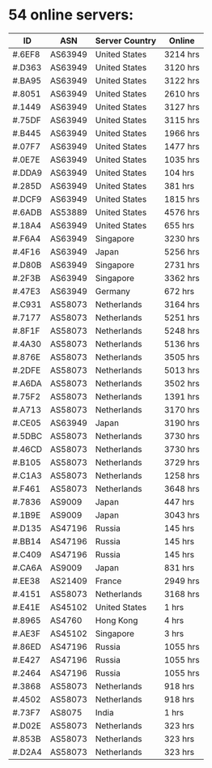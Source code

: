 # 54 online servers:

| ID | ASN | Server Country | Online |
| ------ | ------ | ------ | ------ |
| #.6EF8 | AS63949 | United States | 3214 hrs |
| #.D363 | AS63949 | United States | 3120 hrs |
| #.BA95 | AS63949 | United States | 3122 hrs |
| #.8051 | AS63949 | United States | 2610 hrs |
| #.1449 | AS63949 | United States | 3127 hrs |
| #.75DF | AS63949 | United States | 3115 hrs |
| #.B445 | AS63949 | United States | 1966 hrs |
| #.07F7 | AS63949 | United States | 1477 hrs |
| #.0E7E | AS63949 | United States | 1035 hrs |
| #.DDA9 | AS63949 | United States | 104 hrs |
| #.285D | AS63949 | United States | 381 hrs |
| #.DCF9 | AS63949 | United States | 1815 hrs |
| #.6ADB | AS53889 | United States | 4576 hrs |
| #.18A4 | AS63949 | United States | 655 hrs |
| #.F6A4 | AS63949 | Singapore | 3230 hrs |
| #.4F16 | AS63949 | Japan | 5256 hrs |
| #.D80B | AS63949 | Singapore | 2731 hrs |
| #.2F3B | AS63949 | Singapore | 3362 hrs |
| #.47E3 | AS63949 | Germany | 672 hrs |
| #.C931 | AS58073 | Netherlands | 3164 hrs |
| #.7177 | AS58073 | Netherlands | 5251 hrs |
| #.8F1F | AS58073 | Netherlands | 5248 hrs |
| #.4A30 | AS58073 | Netherlands | 5136 hrs |
| #.876E | AS58073 | Netherlands | 3505 hrs |
| #.2DFE | AS58073 | Netherlands | 5013 hrs |
| #.A6DA | AS58073 | Netherlands | 3502 hrs |
| #.75F2 | AS58073 | Netherlands | 1391 hrs |
| #.A713 | AS58073 | Netherlands | 3170 hrs |
| #.CE05 | AS63949 | Japan | 3190 hrs |
| #.5DBC | AS58073 | Netherlands | 3730 hrs |
| #.46CD | AS58073 | Netherlands | 3730 hrs |
| #.B105 | AS58073 | Netherlands | 3729 hrs |
| #.C1A3 | AS58073 | Netherlands | 1258 hrs |
| #.F461 | AS58073 | Netherlands | 3648 hrs |
| #.7836 | AS9009 | Japan | 447 hrs |
| #.1B9E | AS9009 | Japan | 3043 hrs |
| #.D135 | AS47196 | Russia | 145 hrs |
| #.BB14 | AS47196 | Russia | 145 hrs |
| #.C409 | AS47196 | Russia | 145 hrs |
| #.CA6A | AS9009 | Japan | 831 hrs |
| #.EE38 | AS21409 | France | 2949 hrs |
| #.4151 | AS58073 | Netherlands | 3168 hrs |
| #.E41E | AS45102 | United States | 1 hrs |
| #.8965 | AS4760 | Hong Kong | 4 hrs |
| #.AE3F | AS45102 | Singapore | 3 hrs |
| #.86ED | AS47196 | Russia | 1055 hrs |
| #.E427 | AS47196 | Russia | 1055 hrs |
| #.2464 | AS47196 | Russia | 1055 hrs |
| #.3868 | AS58073 | Netherlands | 918 hrs |
| #.4502 | AS58073 | Netherlands | 918 hrs |
| #.73F7 | AS8075 | India | 1 hrs |
| #.D02E | AS58073 | Netherlands | 323 hrs |
| #.853B | AS58073 | Netherlands | 323 hrs |
| #.D2A4 | AS58073 | Netherlands | 323 hrs |

